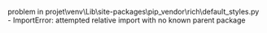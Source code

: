 problem in projet\venv\Lib\site-packages\pip\_vendor\rich\default_styles.py - ImportError: attempted relative import with no known parent package
